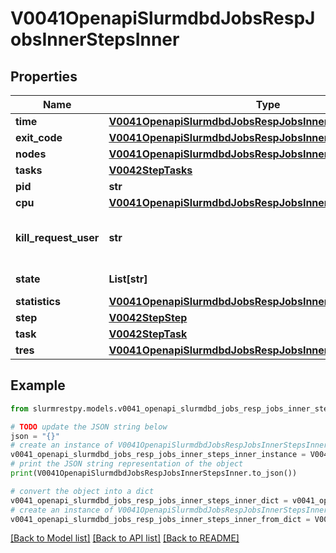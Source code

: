 # V0041OpenapiSlurmdbdJobsRespJobsInnerStepsInner


## Properties

Name | Type | Description | Notes
------------ | ------------- | ------------- | -------------
**time** | [**V0041OpenapiSlurmdbdJobsRespJobsInnerStepsInnerTime**](V0041OpenapiSlurmdbdJobsRespJobsInnerStepsInnerTime.md) |  | [optional]
**exit_code** | [**V0041OpenapiSlurmdbdJobsRespJobsInnerExitCode**](V0041OpenapiSlurmdbdJobsRespJobsInnerExitCode.md) |  | [optional]
**nodes** | [**V0041OpenapiSlurmdbdJobsRespJobsInnerStepsInnerNodes**](V0041OpenapiSlurmdbdJobsRespJobsInnerStepsInnerNodes.md) |  | [optional]
**tasks** | [**V0042StepTasks**](V0042StepTasks.md) |  | [optional]
**pid** | **str** | Process ID | [optional]
**cpu** | [**V0041OpenapiSlurmdbdJobsRespJobsInnerStepsInnerCPU**](V0041OpenapiSlurmdbdJobsRespJobsInnerStepsInnerCPU.md) |  | [optional]
**kill_request_user** | **str** | User ID that requested termination of the step | [optional]
**state** | **List[str]** | Current state | [optional]
**statistics** | [**V0041OpenapiSlurmdbdJobsRespJobsInnerStepsInnerStatistics**](V0041OpenapiSlurmdbdJobsRespJobsInnerStepsInnerStatistics.md) |  | [optional]
**step** | [**V0042StepStep**](V0042StepStep.md) |  | [optional]
**task** | [**V0042StepTask**](V0042StepTask.md) |  | [optional]
**tres** | [**V0041OpenapiSlurmdbdJobsRespJobsInnerStepsInnerTres**](V0041OpenapiSlurmdbdJobsRespJobsInnerStepsInnerTres.md) |  | [optional]

## Example

```python
from slurmrestpy.models.v0041_openapi_slurmdbd_jobs_resp_jobs_inner_steps_inner import V0041OpenapiSlurmdbdJobsRespJobsInnerStepsInner

# TODO update the JSON string below
json = "{}"
# create an instance of V0041OpenapiSlurmdbdJobsRespJobsInnerStepsInner from a JSON string
v0041_openapi_slurmdbd_jobs_resp_jobs_inner_steps_inner_instance = V0041OpenapiSlurmdbdJobsRespJobsInnerStepsInner.from_json(json)
# print the JSON string representation of the object
print(V0041OpenapiSlurmdbdJobsRespJobsInnerStepsInner.to_json())

# convert the object into a dict
v0041_openapi_slurmdbd_jobs_resp_jobs_inner_steps_inner_dict = v0041_openapi_slurmdbd_jobs_resp_jobs_inner_steps_inner_instance.to_dict()
# create an instance of V0041OpenapiSlurmdbdJobsRespJobsInnerStepsInner from a dict
v0041_openapi_slurmdbd_jobs_resp_jobs_inner_steps_inner_from_dict = V0041OpenapiSlurmdbdJobsRespJobsInnerStepsInner.from_dict(v0041_openapi_slurmdbd_jobs_resp_jobs_inner_steps_inner_dict)
```
[[Back to Model list]](../README.md#documentation-for-models) [[Back to API list]](../README.md#documentation-for-api-endpoints) [[Back to README]](../README.md)


